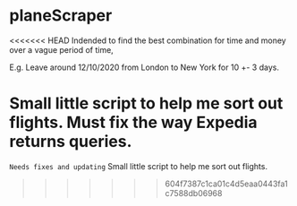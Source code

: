 # planeScraper
<<<<<<< HEAD
Indended to find the best combination for time and money over a vague period of time, 

E.g. Leave around 12/10/2020 from London to New York for 10 +- 3 days.

Small little script to help me sort out flights. Must fix the way Expedia returns queries.
=======

```Needs fixes and updating```
Small little script to help me sort out flights.
>>>>>>> 604f7387c1ca01c4d5eaa0443fa1c7588db06968
